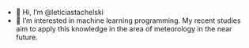 - 👋 Hi, I’m @leticiastachelski
- 👀 I’m interested in machine learning programming. My recent studies aim to apply this knowledge in the area of meteorology in the near future.

<!---
leticiastachelski/leticiastachelski is a ✨ special ✨ repository because its `README.md` (this file) appears on your GitHub profile.
You can click the Preview link to take a look at your changes.
--->
